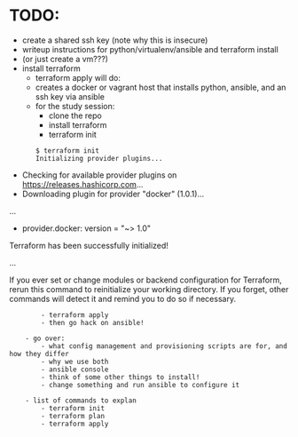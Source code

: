 # TODO:
- create a shared ssh key (note why this is insecure)
- writeup instructions for python/virtualenv/ansible and terraform install
- (or just create a vm???)
- install terraform
	- terraform apply will do:
	- creates a docker or vagrant host that installs python, ansible, and an ssh key via ansible
	- for the study session: 
		- clone the repo
		- install terraform
		- terraform init
		```
		$ terraform init
		Initializing provider plugins...
- Checking for available provider plugins on https://releases.hashicorp.com...
- Downloading plugin for provider "docker" (1.0.1)...

...

* provider.docker: version = "~> 1.0"

Terraform has been successfully initialized!

... 

If you ever set or change modules or backend configuration for Terraform,
rerun this command to reinitialize your working directory. If you forget, other
commands will detect it and remind you to do so if necessary.
```
		- terraform apply
		- then go hack on ansible!

	- go over: 
		- what config management and provisioning scripts are for, and how they differ
		- why we use both
		- ansible console
		- think of some other things to install!
		- change something and run ansible to configure it

	- list of commands to explan
		- terraform init
		- terraform plan
		- terraform apply
